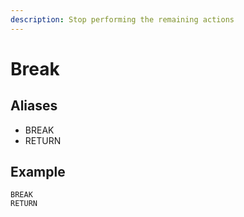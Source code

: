 ```yaml
---
description: Stop performing the remaining actions
---
```


# Break

## Aliases

* BREAK
* RETURN

## Example

```
BREAK
RETURN
```

